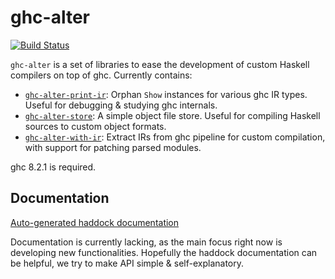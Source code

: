 # ghc-alter

[![Build Status](https://travis-ci.org/TerrorJack/ghc-alter.svg)](https://travis-ci.org/TerrorJack/ghc-alter)

`ghc-alter` is a set of libraries to ease the development of custom Haskell compilers on top of ghc. Currently contains:

* [`ghc-alter-print-ir`](ghc-alter-print-ir/): Orphan `Show` instances for various ghc IR types. Useful for debugging & studying ghc internals.
* [`ghc-alter-store`](ghc-alter-store/): A simple object file store. Useful for compiling Haskell sources to custom object formats.
* [`ghc-alter-with-ir`](ghc-alter-with-ir/): Extract IRs from ghc pipeline for custom compilation, with support for patching parsed modules.

ghc 8.2.1 is required.

## Documentation

[Auto-generated haddock documentation](https://terrorjack.github.io/ghc-alter/)

Documentation is currently lacking, as the main focus right now is developing new functionalities. Hopefully the haddock documentation can be helpful, we try to make API simple & self-explanatory.

